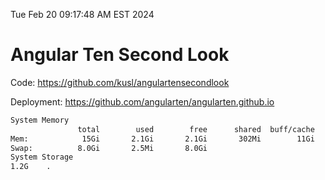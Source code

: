Tue Feb 20 09:17:48 AM EST 2024

# Angular Ten Second Look

Code: https://github.com/kusl/angulartensecondlook

Deployment: https://github.com/angularten/angularten.github.io

```bash
System Memory
               total        used        free      shared  buff/cache   available
Mem:            15Gi       2.1Gi       2.1Gi       302Mi        11Gi        13Gi
Swap:          8.0Gi       2.5Mi       8.0Gi
System Storage
1.2G	.
```
```bash
